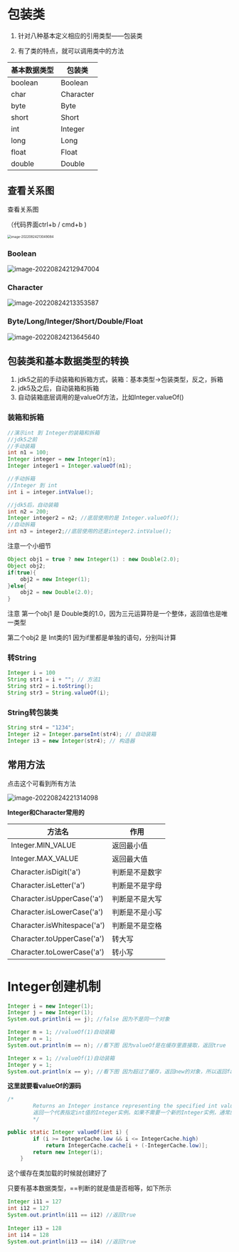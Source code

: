 # 包装类

1. 针对八种基本定义相应的引用类型——包装类

2. 有了类的特点，就可以调用类中的方法



| 基本数据类型 | 包装类    |
| ------------ | --------- |
| boolean      | Boolean   |
| char         | Character |
| byte         | Byte      |
| short        | Short     |
| int          | Integer   |
| long         | Long      |
| float        | Float     |
| double       | Double    |



## 查看关系图

查看关系图

（代码界面ctrl+b / cmd+b )

<img src="picture/image-20220824213049084.png" alt="image-20220824213049084" style="zoom:50%;" />

### Boolean

![image-20220824212947004](picture/image-20220824212947004.png)



### Character

![image-20220824213353587](picture/image-20220824213353587.png)



### Byte/Long/Integer/Short/Double/Float

![image-20220824213645640](picture/image-20220824213645640.png)



## 包装类和基本数据类型的转换

1. jdk5之前的手动装箱和拆箱方式，装箱：基本类型->包装类型，反之，拆箱
2. jdk5及之后，自动装箱和拆箱
3. 自动装箱底层调用的是valueOf方法，比如Integer.valueOf()



### 装箱和拆箱

```JAVA
//演示int 到 Integer的装箱和拆箱
//jdk5之前
//手动装箱
int n1 = 100;
Integer integer = new Integer(n1);
Integer integer1 = Integer.valueOf(n1);

//手动拆箱
//Integer 到 int
int i = integer.intValue();

//jdk5后，自动装箱
int n2 = 200;
Integer integer2 = n2; //底层使用的是 Integer.valueOf();
//自动拆箱
int n3 = integer2;//底层使用的还是integer2.intValue();
```



注意一个小细节

```JAVA
Object obj1 = true ? new Integer(1) : new Double(2.0);
Object obj2;
if(true){
	obj2 = new Integer(1);
}else{
	obj2 = new Double(2.0);
}
```

注意 第一个obj1 是 Double类的1.0，因为三元运算符是一个整体，返回值也是唯一类型

第二个obj2 是 Int类的1 因为if里都是单独的语句，分别叫计算



### 转String

```Java
Integer i = 100
String str1 = i + ""; // 方法1
String str2 = i.toString();
String str3 = String.valueOf(i);
```



### String转包装类

```JAVA
String str4 = "1234";
Integer i2 = Integer.parseInt(str4); // 自动装箱
Integer i3 = new Integer(str4); // 构造器
```



## 常用方法

点击这个可看到所有方法

![image-20220824221314098](picture/image-20220824221314098.png)



**Integer和Character常用的**

| 方法名                      | 作用           |
| --------------------------- | -------------- |
| Integer.MIN_VALUE           | 返回最小值     |
| Integer.MAX_VALUE           | 返回最大值     |
| Character.isDigit('a')      | 判断是不是数字 |
| Character.isLetter('a')     | 判断是不是字母 |
| Character.isUpperCase('a')  | 判断是不是大写 |
| Character.isLowerCase('a')  | 判断是不是小写 |
| Character.isWhitespace('a') | 判断是不是空格 |
| Character.toUpperCase('a')  | 转大写         |
| Character.toLowerCase('a')  | 转小写         |



# Integer创建机制

```JAVA
Integer i = new Integer(1);
Integer j = new Integer(1);
System.out.println(i == j); //false 因为不是同一个对象

Integer m = 1; //valueOf(1)自动装箱
Integer n = 1;
System.out.println(m == n); //看下图 因为valueOf是在缓存里直接取，返回true

Integer x = 1; //valueOf(1)自动装箱
Integer y = 1;
System.out.println(x == y); //看下图 因为超过了缓存，返回new的对象，所以返回false
```

**这里就要看valueOf的源码**

```JAVA
/*
		Returns an Integer instance representing the specified int value. If a new Integer instance is not required, this method should generally be used in preference to the constructor Integer(int), as this method is likely to yield significantly better space and time performance by caching frequently requested values. This method will always cache values in the range -128 to 127, inclusive, and may cache other values outside of this range.
		返回一个代表指定int值的Integer实例。如果不需要一个新的Integer实例，通常应该优先使用这个方法而不是构造函数Integer(int)，因为这个方法通过缓存经常被请求的值，可能会产生明显更好的空间和时间性能。这个方法将始终缓存-128到127（包括）范围内的值，并可能缓存这个范围以外的其他值。
		*/

public static Integer valueOf(int i) {
        if (i >= IntegerCache.low && i <= IntegerCache.high)
            return IntegerCache.cache[i + (-IntegerCache.low)];
        return new Integer(i);
    }
```

这个缓存在类加载的时候就创建好了

只要有基本数据类型，==判断的就是值是否相等，如下所示

```JAVA
Integer i11 = 127
int i12 = 127
System.out.println(i11 == i12) //返回true
  
Integer i13 = 128
int i14 = 128
System.out.println(i13 == i14) //返回true
```

